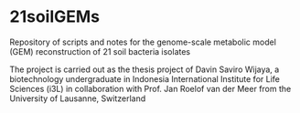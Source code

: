 # 21soilGEMs
Repository of scripts and notes for the genome-scale metabolic model (GEM) reconstruction of 21 soil bacteria isolates

The project is carried out as the thesis project of Davin Saviro Wijaya, a biotechnology undergraduate in Indonesia International Institute for Life Sciences (i3L) in collaboration with Prof. Jan Roelof van der Meer from the University of Lausanne, Switzerland
